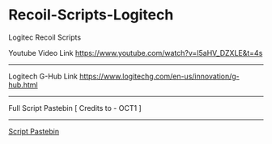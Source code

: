 # Recoil-Scripts-Logitech
Logitec Recoil Scripts

Youtube Video Link 
https://www.youtube.com/watch?v=I5aHV_DZXLE&t=4s
_________________________________________
Logitech G-Hub Link
https://www.logitechg.com/en-us/innovation/g-hub.html

__________________________________________





















Full Script Pastebin [ Credits to - OCT1 ]
_____________________________________________
[Script Pastebin
](https://github.com/efsefesf/Recoil-Scripts-Logitech/blob/742f0c39b9167f4817af0d88bcf294d39013f166/Script%20Pastebin)
